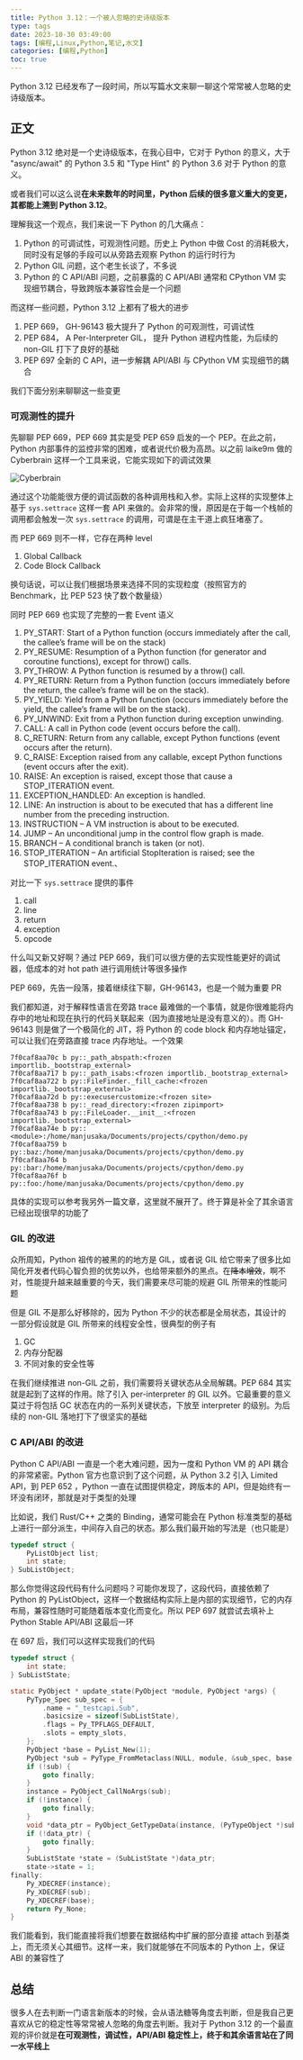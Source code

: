 ```yaml
---
title: Python 3.12：一个被人忽略的史诗级版本
type: tags
date: 2023-10-30 03:49:00
tags: [编程,Linux,Python,笔记,水文]
categories: [编程,Python]
toc: true
---
```


Python 3.12 已经发布了一段时间，所以写篇水文来聊一聊这个常常被人忽略的史诗级版本。

## 正文

Python 3.12 绝对是一个史诗级版本，在我心目中，它对于 Python 的意义，大于 "async/await" 的 Python 3.5 和 "Type Hint" 的 Python 3.6 对于 Python 的意义。

或者我们可以这么说**在未来数年的时间里，Python 后续的很多意义重大的变更，其都能上溯到 Python 3.12**。

理解我这一个观点，我们来说一下 Python 的几大痛点：

1. Python 的可调试性，可观测性问题。历史上 Python 中做 Cost 的消耗极大，同时没有足够的手段可以从旁路去观察 Python 的运行时行为
2. Python GIL 问题，这个老生长谈了，不多说
3. Python 的 C API/ABI 问题，之前暴露的 C API/ABI 通常和 CPython VM 实现细节耦合，导致跨版本兼容性会是一个问题

而这样一些问题，Python 3.12 上都有了极大的进步

1. PEP 669， GH-96143 极大提升了 Python 的可观测性，可调试性
2. PEP 684， A Per-Interpreter GIL， 提升 Python 进程内性能，为后续的 non-GIL 打下了良好的基础
3. PEP 697 全新的 C API，进一步解耦 API/ABI 与 CPython VM 实现细节的耦合

我们下面分别来聊聊这一些变更

### 可观测性的提升

先聊聊 PEP 669，PEP 669 其实是受 PEP 659 启发的一个 PEP。在此之前，Python 内部事件的监控非常的困难，或者说代价极为高昂。以之前 laike9m 做的 Cyberbrain 这样一个工具来说，它能实现如下的调试效果

![Cyberbrain](https://user-images.githubusercontent.com/2592205/95418789-1820b480-08ed-11eb-9b3e-61c8cdbf187a.png)

通过这个功能能很方便的调试函数的各种调用栈和入参。实际上这样的实现整体上基于 `sys.settrace` 这样一套 API 来做的。会非常的慢，原因是在于每一个栈帧的调用都会触发一次 `sys.settrace` 的调用，可谓是在主干道上疯狂堵塞了。

而 PEP 669 则不一样，它存在两种 level

1. Global Callback
2. Code Block Callback

换句话说，可以让我们根据场景来选择不同的实现粒度（按照官方的 Benchmark，比 PEP 523 快了数个数量级）

同时 PEP 669 也实现了完整的一套 Event 语义

1. PY_START: Start of a Python function (occurs immediately after the call, the callee’s frame will be on the stack)
2. PY_RESUME: Resumption of a Python function (for generator and coroutine functions), except for throw() calls.
3. PY_THROW: A Python function is resumed by a throw() call.
4. PY_RETURN: Return from a Python function (occurs immediately before the return, the callee’s frame will be on the stack).
5. PY_YIELD: Yield from a Python function (occurs immediately before the yield, the callee’s frame will be on the stack).
6. PY_UNWIND: Exit from a Python function during exception unwinding.
7. CALL: A call in Python code (event occurs before the call).
8. C_RETURN: Return from any callable, except Python functions (event occurs after the return).
9. C_RAISE: Exception raised from any callable, except Python functions (event occurs after the exit).
10. RAISE: An exception is raised, except those that cause a STOP_ITERATION event.
11. EXCEPTION_HANDLED: An exception is handled.
12. LINE: An instruction is about to be executed that has a different line number from the preceding instruction.
13. INSTRUCTION – A VM instruction is about to be executed.
14. JUMP – An unconditional jump in the control flow graph is made.
15. BRANCH – A conditional branch is taken (or not).
16. STOP_ITERATION – An artificial StopIteration is raised; see the STOP_ITERATION event.、

对比一下 `sys.settrace` 提供的事件

1. call
2. line
3. return
4. exception
5. opcode

什么叫又新又好啊？通过 PEP 669，我们可以很方便的去实现性能更好的调试器，低成本的对 hot path 进行调用统计等很多操作

PEP 669，先告一段落，接着继续往下聊，GH-96143，也是一个贼为重要 PR

我们都知道，对于解释性语言在旁路 trace 最难做的一个事情，就是你很难能将内存中的地址和现在执行的代码关联起来（因为直接地址是没有意义的）。而 GH-96143 则是做了一个极简化的 JIT，将 Python 的 code block 和内存地址锚定，可以让我们在旁路直接 trace 内存地址。一个效果

```text
7f0caf8aa70c b py::_path_abspath:<frozen importlib._bootstrap_external>
7f0caf8aa717 b py::_path_isabs:<frozen importlib._bootstrap_external>
7f0caf8aa722 b py::FileFinder._fill_cache:<frozen importlib._bootstrap_external>
7f0caf8aa72d b py::execusercustomize:<frozen site>
7f0caf8aa738 b py::_read_directory:<frozen zipimport>
7f0caf8aa743 b py::FileLoader.__init__:<frozen importlib._bootstrap_external>
7f0caf8aa74e b py::<module>:/home/manjusaka/Documents/projects/cpython/demo.py
7f0caf8aa759 b py::baz:/home/manjusaka/Documents/projects/cpython/demo.py
7f0caf8aa764 b py::bar:/home/manjusaka/Documents/projects/cpython/demo.py
7f0caf8aa76f b py::foo:/home/manjusaka/Documents/projects/cpython/demo.py
```

具体的实现可以参考我另外一篇文章，这里就不展开了。终于算是补全了其余语言已经出现很早的功能了

### GIL 的改进

众所周知，Python 祖传的被黑的的地方是 GIL，或者说 GIL 给它带来了很多比如简化开发者代码心智负担的优势以外，也给带来额外的黑点。在~~降本增效~~，啊不对，性能提升越来越重要的今天，我们需要来尽可能的规避 GIL 所带来的性能问题

但是 GIL 不是那么好移除的，因为 Python 不少的状态都是全局状态，其设计的一部分假设就是 GIL 所带来的线程安全性，很典型的例子有

1. GC
2. 内存分配器
3. 不同对象的安全性等

在我们继续推进 non-GIL 之前，我们需要将关键状态从全局解耦。PEP 684 其实就是起到了这样的作用。除了引入 per-interpreter 的 GIL 以外。它最重要的意义莫过于将包括 GC 状态在内的一系列关键状态，下放至 interpreter 的级别。为后续的 non-GIL 落地打下了很坚实的基础

### C API/ABI 的改进

Python C API/ABI 一直是一个老大难问题，因为一度和 Python VM 的 API 耦合的非常紧密。Python 官方也意识到了这个问题，从 Python 3.2 引入 Limited API，到 PEP 652 ，Python 一直在试图提供稳定，跨版本的 API，但是始终有一环没有闭环，那就是对于类型的处理

比如说，我们 Rust/C++ 之类的 Binding，通常可能会在 Python 标准类型的基础上进行一部分派生，中间存入自己的状态。那么我们最开始的写法是（也只能是）

```c
typedef struct {
    PyListObject list;
    int state;
} SubListObject;
```

那么你觉得这段代码有什么问题吗？可能你发现了，这段代码，直接依赖了 Python 的 PyListObject，这样一个数据结构实际上是内部的实现细节，它的内存布局，兼容性随时可能随着版本变化而变化。所以 PEP 697 就尝试去填补上 Python Stable API/ABI 这最后一环

在 697 后，我们可以这样实现我们的代码

```c
typedef struct {
    int state;
} SubListState;

static PyObject * update_state(PyObject *module, PyObject *args) {
    PyType_Spec sub_spec = {
        .name = "_testcapi.Sub",
        .basicsize = sizeof(SubListState),
        .flags = Py_TPFLAGS_DEFAULT,
        .slots = empty_slots,
    };
    PyObject *base = PyList_New(1);
    PyObject *sub = PyType_FromMetaclass(NULL, module, &sub_spec, base);
    if (!sub) {
        goto finally;
    }
    instance = PyObject_CallNoArgs(sub);
    if (!instance) {
        goto finally;
    }
    void *data_ptr = PyObject_GetTypeData(instance, (PyTypeObject *)sub);
    if (!data_ptr) {
        goto finally;
    }
    SubListState *state = (SubListState *)data_ptr;
    state->state = 1;
finally:
    Py_XDECREF(instance);
    Py_XDECREF(sub);
    Py_XDECREF(base);
    return Py_None;
}
```

我们能看到，我们能直接将我们想要在数据结构中扩展的部分直接 attach 到基类上，而无须关心其细节。这样一来，我们就能够在不同版本的 Python 上，保证 ABI 的兼容性了

## 总结

很多人在去判断一门语言新版本的时候，会从语法糖等角度去判断，但是我自己更喜欢从它的稳定性等常常被人忽略的角度去判断。我对于 Python 3.12 的一个最直观的评价就是**在可观测性，调试性，API/ABI 稳定性上，终于和其余语言站在了同一水平线上**
